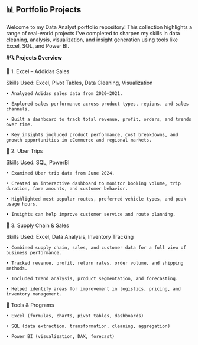 ## 📊 Portfolio Projects

Welcome to my Data Analyst portfolio repository!
This collection highlights a range of real-world projects I've completed to sharpen my skills in data cleaning, analysis, visualization, and insight generation using tools like Excel, SQL, and Power BI.

**#🔍 Projects Overview**

📁 1. Excel – Addidas Sales

Skills Used: Excel, Pivot Tables, Data Cleaning, Visualization

    • Analyzed Adidas sales data from 2020–2021.

    • Explored sales performance across product types, regions, and sales channels.

    • Built a dashboard to track total revenue, profit, orders, and trends over time.

    • Key insights included product performance, cost breakdowns, and growth opportunities in eCommerce and regional markets.

📁 2. Uber Trips

Skills Used: SQL, PowerBI

    • Examined Uber trip data from June 2024.

    • Created an interactive dashboard to monitor booking volume, trip duration, fare amounts, and customer behavior.

    • Highlighted most popular routes, preferred vehicle types, and peak usage hours.

    • Insights can help improve customer service and route planning.

📁 3. Supply Chain & Sales

Skills Used: Excel, Data Analysis, Inventory Tracking

    • Combined supply chain, sales, and customer data for a full view of business performance.

    • Tracked revenue, profit, return rates, order volume, and shipping methods.

    • Included trend analysis, product segmentation, and forecasting.

    • Helped identify areas for improvement in logistics, pricing, and inventory management.

🧰 Tools & Programs

    • Excel (formulas, charts, pivot tables, dashboards)

    • SQL (data extraction, transformation, cleaning, aggregation)
    
    • Power BI (visualization, DAX, forecast)

